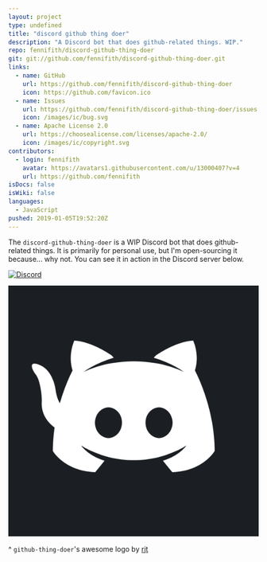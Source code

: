 ```yaml
---
layout: project
type: undefined
title: "discord github thing doer"
description: "A Discord bot that does github-related things. WIP."
repo: fennifith/discord-github-thing-doer
git: git://github.com/fennifith/discord-github-thing-doer.git
links:
  - name: GitHub
    url: https://github.com/fennifith/discord-github-thing-doer
    icon: https://github.com/favicon.ico
  - name: Issues
    url: https://github.com/fennifith/discord-github-thing-doer/issues
    icon: /images/ic/bug.svg
  - name: Apache License 2.0
    url: https://choosealicense.com/licenses/apache-2.0/
    icon: /images/ic/copyright.svg
contributors:
  - login: fennifith
    avatar: https://avatars1.githubusercontent.com/u/13000407?v=4
    url: https://github.com/fennifith
isDocs: false
isWiki: false
languages:
  - JavaScript
pushed: 2019-01-05T19:52:20Z
---
```


The `discord-github-thing-doer` is a WIP Discord bot that does github-related things. It is primarily for personal use, but I'm open-sourcing it because... why not. You can see it in action in the Discord server below.

[![Discord](https://img.shields.io/discord/514625116706177035.svg)](https://discord.gg/KPqbBjS)

![Logo](https://github.com/fennifith/discord-github-thing-doer/blob/master/./.github/logo.png?raw=true)

^ `github-thing-doer`'s awesome logo by [rjt](https://twitter.com/rjt_rockx)
